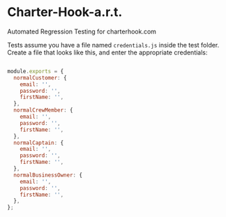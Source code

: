 # Charter-Hook-a.r.t.
Automated Regression Testing for charterhook.com

Tests assume you have a file named `credentials.js` inside the test folder. Create a file that looks like this, and enter the appropriate credentials:

```javascript

module.exports = {
  normalCustomer: {
    email: '',
    password: '',
    firstName: '',
  },
  normalCrewMember: {
    email: '',
    password: '',
    firstName: '',
  },
  normalCaptain: {
    email: '',
    password: '',
    firstName: '',
  },
  normalBusinessOwner: {
    email: '',
    password: '',
    firstName: '',
  },
};
```